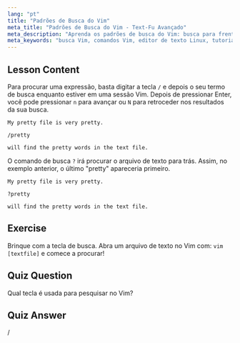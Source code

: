 ```yaml
---
lang: "pt"
title: "Padrões de Busca do Vim"
meta_title: "Padrões de Busca do Vim - Text-Fu Avançado"
meta_description: "Aprenda os padrões de busca do Vim: busca para frente (/) e para trás (?). Navegue pelos resultados com 'n' e 'N'. Melhore suas habilidades no Vim hoje!"
meta_keywords: "busca Vim, comandos Vim, editor de texto Linux, tutorial Vim, guia Vim, Vim para iniciantes"
---
```


## Lesson Content

Para procurar uma expressão, basta digitar a tecla `/` e depois o seu termo de busca enquanto estiver em uma sessão Vim. Depois de pressionar Enter, você pode pressionar `n` para avançar ou `N` para retroceder nos resultados da sua busca.

```plaintext
My pretty file is very pretty.

/pretty

will find the pretty words in the text file.
```

O comando de busca `?` irá procurar o arquivo de texto para trás. Assim, no exemplo anterior, o último "pretty" apareceria primeiro.

```plaintext
My pretty file is very pretty.

?pretty

will find the pretty words in the text file.
```

## Exercise

Brinque com a tecla de busca. Abra um arquivo de texto no Vim com: `vim [textfile]` e comece a procurar!

## Quiz Question

Qual tecla é usada para pesquisar no Vim?

## Quiz Answer

/
